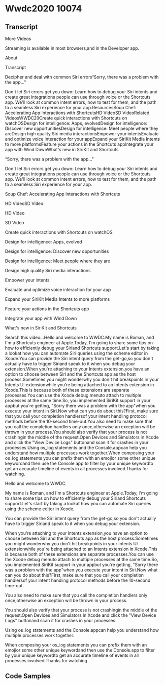 # Wwdc2020 10074

## Transcript

More Videos

Streaming is available in most browsers,and in the Developer app.

About

Transcript

Decipher and deal with common Siri errors“Sorry, there was a problem with the app..."

Don't let Siri errors get you down: Learn how to debug your Siri intents and create great integrations people can use through voice or the Shortcuts app. We'll look at common intent errors, how to test for them, and the path to a seamless Siri experience for your app.ResourcesSoup Chef: Accelerating App Interactions with ShortcutsHD VideoSD VideoRelated VideosWWDC20Create quick interactions with Shortcuts on watchOSDesign for intelligence: Apps, evolvedDesign for intelligence: Discover new opportunitiesDesign for intelligence: Meet people where they areDesign high quality Siri media interactionsEmpower your intentsEvaluate and optimize voice interaction for your appExpand your SiriKit Media Intents to more platformsFeature your actions in the Shortcuts appIntegrate your app with Wind DownWhat's new in SiriKit and Shortcuts

“Sorry, there was a problem with the app..."

Don't let Siri errors get you down: Learn how to debug your Siri intents and create great integrations people can use through voice or the Shortcuts app. We'll look at common intent errors, how to test for them, and the path to a seamless Siri experience for your app.

Soup Chef: Accelerating App Interactions with Shortcuts

HD VideoSD Video

HD Video

SD Video

Create quick interactions with Shortcuts on watchOS

Design for intelligence: Apps, evolved

Design for intelligence: Discover new opportunities

Design for intelligence: Meet people where they are

Design high quality Siri media interactions

Empower your intents

Evaluate and optimize voice interaction for your app

Expand your SiriKit Media Intents to more platforms

Feature your actions in the Shortcuts app

Integrate your app with Wind Down

What's new in SiriKit and Shortcuts

Search this video…Hello and welcome to WWDC.My name is Roman, and I'm a Shortcuts engineer at Apple.Today, I'm going to share some tips on how to efficiently debug your Siriand Shortcuts support.Let's start by taking a lookat how you can automate Siri queries using the scheme editor in Xcode.You can provide the Siri intent query from the get-go,so you don't actually have to trigger Siriand speak to it when you debug your extension.When you're attaching to your Intents extension,you have an option to choose between Siri and the Shortcuts app as the host process.Sometimes you might wonderwhy you don't hit breakpoints in your Intents UI extensionwhile you're being attached to an Intents extension in Xcode.This is because both of these extensions are separate processes.You can use the Xcode debug menuto attach to multiple processes at the same time.So, you implemented SiriKit support in your appbut you're getting, "Sorry there was a problem with the app"when you execute your intent in Siri.Now what can you do about this?First, make sure that you call your completion handlersof your intent handling protocol methods before the 10-second time-out.You also need to make sure that you call the completion handlers only once,otherwise an exception will be thrown in your process.You should also verify that your process is not crashingin the middle of the request.Open Devices and Simulators in Xcode and click the "View Device Logs" buttonand scan it for crashes in your processes.Using os_log statements and the Console.appcan help you understand how multiple processes work together.When composing your os_log statements you can prefix them with an emojior some other unique keywordand then use the Console.app to filter by your unique keywordto get an accurate timeline of events in all processes involved.Thanks for watching.

Hello and welcome to WWDC.

My name is Roman, and I'm a Shortcuts engineer at Apple.Today, I'm going to share some tips on how to efficiently debug your Siriand Shortcuts support.Let's start by taking a lookat how you can automate Siri queries using the scheme editor in Xcode.

You can provide the Siri intent query from the get-go,so you don't actually have to trigger Siriand speak to it when you debug your extension.

When you're attaching to your Intents extension,you have an option to choose between Siri and the Shortcuts app as the host process.Sometimes you might wonderwhy you don't hit breakpoints in your Intents UI extensionwhile you're being attached to an Intents extension in Xcode.This is because both of these extensions are separate processes.You can use the Xcode debug menuto attach to multiple processes at the same time.So, you implemented SiriKit support in your appbut you're getting, "Sorry there was a problem with the app"when you execute your intent in Siri.Now what can you do about this?First, make sure that you call your completion handlersof your intent handling protocol methods before the 10-second time-out.

You also need to make sure that you call the completion handlers only once,otherwise an exception will be thrown in your process.

You should also verify that your process is not crashingin the middle of the request.Open Devices and Simulators in Xcode and click the "View Device Logs" buttonand scan it for crashes in your processes.

Using os_log statements and the Console.appcan help you understand how multiple processes work together.

When composing your os_log statements you can prefix them with an emojior some other unique keywordand then use the Console.app to filter by your unique keywordto get an accurate timeline of events in all processes involved.Thanks for watching.

## Code Samples

